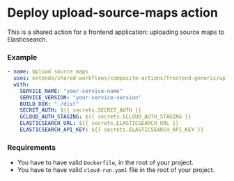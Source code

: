 # Deploy upload-source-maps action

This is a shared action for a frontend application: uploading source maps to Elasticsearch.

### Example

```yaml
- name: Upload source maps
  uses: extenda/shared-workflows/composite-actions/frontend-generic/upload-source-maps@master
  with:
    SERVICE_NAME: "your-service-name"
    SERVICE_VERSION: "your-service-version"
    BUILD_DIR: "./dist"
    SECRET_AUTH: ${{ secrets.SECRET_AUTH }}
    GCLOUD_AUTH_STAGING: ${{ secrets.GCLOUD_AUTH_STAGING }}
    ELASTICSEARCH_URL: ${{ secrets.ELASTICSEARCH_URL }}
    ELASTICSEARCH_API_KEY: ${{ secrets.ELASTICSEARCH_API_KEY }}
```

### Requirements

- You have to have valid `Dockerfile`, in the root of your project.
- You have to have valid `cloud-run.yaml` file in the root of your project.
